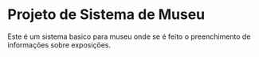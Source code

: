 # Projeto de Sistema de Museu
 Este é um sistema basico para museu onde se é feito o preenchimento de informações sobre exposições.
